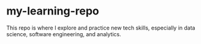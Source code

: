 # my-learning-repo
This repo is where I explore and practice new tech skills, especially in data science, software engineering, and analytics.
